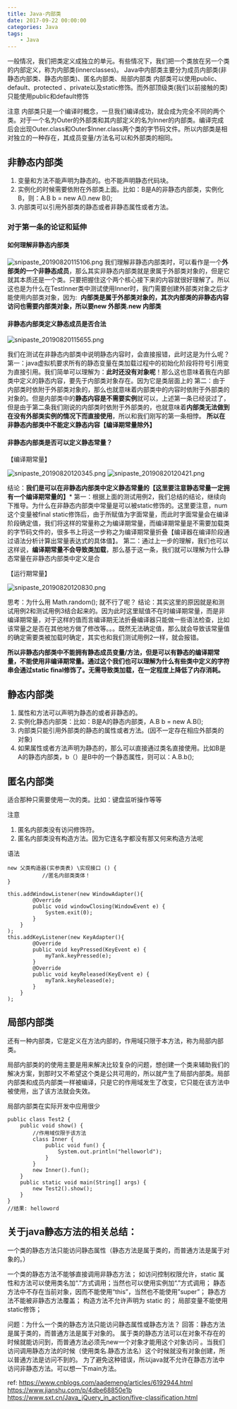 ```yaml
---
title: Java-内部类
date: 2017-09-22 00:00:00
categories: Java
tags:
    - Java
---
```


一般情况，我们把类定义成独立的单元。有些情况下，我们把一个类放在另一个类的内部定义，称为内部类(innerclasses)。
Java中内部类主要分为成员内部类(非静态内部类、静态内部类)、匿名内部类、局部内部类
内部类可以使用public、default、protected 、private以及static修饰。而外部顶级类(我们以前接触的类)只能使用public和default修饰

注意
内部类只是一个编译时概念，一旦我们编译成功，就会成为完全不同的两个类。对于一个名为Outer的外部类和其内部定义的名为Inner的内部类。编译完成后会出现Outer.class和Outer$Inner.class两个类的字节码文件。所以内部类是相对独立的一种存在，其成员变量/方法名可以和外部类的相同。

<!-- more -->

## 非静态内部类

1. 变量和方法不能声明为静态的。也不能声明静态代码块。
2. 实例化的时候需要依附在外部类上面。比如：B是A的非静态内部类，实例化B，则：A.B b = new A().new B();
3. 内部类可以引用外部类的静态或者非静态属性或者方法。

### 对于第一条的论证和延伸

#### 如何理解非静态内部类

![snipaste_20190820115106.png](snipaste_20190820115106.png)
我们理解非静态内部类时，可以看作是一个**外部类的一个非静态成员**，那么其实非静态内部类就是隶属于外部类对象的，但是它就其本质还是一个类。只要把握住这个两个核心接下来的内容就很好理解了。所以这也是为什么在TestInner类中测试使用Inner时，我门需要创建外部类对象之后才能使用内部类对象，因为:  **内部类是属于外部类对象的，其次内部类的非静态内容访问也需要内部类对象，所以要new 外部类.new 内部类**

#### 非静态内部类定义静态成员是否合法

![snipaste_20190820115655.png](snipaste_20190820115655.png)

我们在测试在非静态内部类中说明静态内容时，会直接报错，此时这是为什么呢？
第一：java虚拟机要求所有的静态变量在类加载过程中的初始化阶段将符号引用变为直接引用。我们简单可以理解为：**此时还没有对象呢**！那么这也意味着我在内部类中定义的静态内容，要先于内部类对象存在。因为它是类层面上的
第二：由于内部类时依附于外部类对象的，那么也就意味着内部类中的内容时依附于外部类的对象的。但是内部类中的**静态内容是不需要实例**就可以，上述第一条已经说过了，但是由于第二条我们刚说的内部类时依附于外部类的，也就意味着**内部类无法做到在没有外部类实例的情况下而直接使用**，所以和我们刚写的第一条相悖。
**所以在非静态内部类中不能定义静态内容【编译期常量除外】**

#### 非静态内部类是否可以定义静态常量？

【编译期常量】

![snipaste_20190820120345.png](snipaste_20190820120345.png)
![snipaste_20190820120421.png](snipaste_20190820120421.png)

结论：**我们是可以在非静态内部类中定义静态常量的【这里要注意静态常量一定拥有一个编译期常量的】***
第一：根据上面的测试用例2，我们总结的结论，继续向下推导。为什么在非静态内部类中常量是可以被static修饰的。这里要注意，num这个变量被final static修饰后，由于所赋值为字面常量，而此时字面常量会在编译阶段确定值，我们将这样的常量称之为编译期常量，而编译期常量是不需要加载类的字节码文件的，很多书上将这一步称之为编译期常量折叠【编译器在编译阶段通过语法分析计算出常量表达式的具体值】。
第二：通过上一步的理解，我们也可以这样说，**编译期常量不会导致类加载**，那么基于这一条，我们就可以理解为什么静态常量在非静态内部类中定义是合

【运行期常量】

![snipaste_20190820120830.png](snipaste_20190820120830.png)

思考：为什么用 Math.random(); 就不行了呢？
结论：其实这里的原因就是和测试用例2和测试用例3结合起来的。因为此时这里赋值不在时编译期常量，而是非编译期常量，对于这样的值而言编译期无法折叠编译器只能做一些语法检查，比如该常量之是否在其他地方做了修改等。。。既然无法确定值，那么就会导致该常量值的确定需要类被加载时确定，其实也和我们测试用例2一样，就会报错。

**所以非静态内部类中不能拥有静态成员变量/方法，但是可以有静态的编译期常量，不能使用非编译期常量。通过这个我们也可以理解为什么有些类中定义的字符串会通过static final修饰了。无需导致类加载，在一定程度上降低了内存消耗。**

## 静态内部类

1. 属性和方法可以声明为静态的或者非静态的。
2. 实例化静态内部类：比如：B是A的静态内部类，A.B b = new A.B();
3. 内部类只能引用外部类的静态的属性或者方法。(因不一定存在相应外部类的对象)
4. 如果属性或者方法声明为静态的，那么可以直接通过类名直接使用。比如B是A的静态内部类，b（）是B中的一个静态属性，则可以：A.B.b();

## 匿名内部类

适合那种只需要使用一次的类。比如：键盘监听操作等等

注意
1. 匿名内部类没有访问修饰符。
2. 匿名内部类没有构造方法。因为它连名字都没有那又何来构造方法呢

语法
```
new 父类构造器(实参类表) \实现接口 () {
           //匿名内部类类体！
}
```
```
this.addWindowListener(new WindowAdapter(){
        @Override
        public void windowClosing(WindowEvent e) {
            System.exit(0);
        }
    }
);
this.addKeyListener(new KeyAdapter(){
        @Override
        public void keyPressed(KeyEvent e) {
            myTank.keyPressed(e);
        }      
        @Override
        public void keyReleased(KeyEvent e) {
            myTank.keyReleased(e);
        }
    }
);
```

## 局部内部类

还有一种内部类，它是定义在方法内部的，作用域只限于本方法，称为局部内部类。

局部内部类的的使用主要是用来解决比较复杂的问题，想创建一个类来辅助我们的解决方案，到那时又不希望这个类是公共可用的，所以就产生了局部内部类。局部内部类和成员内部类一样被编译，只是它的作用域发生了改变，它只能在该方法中被使用，出了该方法就会失效。

局部内部类在实际开发中应用很少

```
public class Test2 {
    public void show() {
        //作用域仅限于该方法
        class Inner {
            public void fun() {
                System.out.println("helloworld");
            }
        }
        new Inner().fun();
    }
    public static void main(String[] args) {
        new Test2().show();
    }
}
//结果: helloword
```


## 关于java静态方法的相关总结：

一个类的静态方法只能访问静态属性（静态方法是属于类的，而普通方法是属于对象的。）

一个类的静态方法不能够直接调用非静态方法；
如访问控制权限允许，static 属性和方法可以使用类名加“.”方式调用；当然也可以使用实例加“.”方式调用；
静态方法中不存在当前对象，因而不能使用“this”，当然也不能使用”super”；
静态方法不能被非静态方法覆盖；
构造方法不允许声明为 static 的；
局部变量不能使用static修饰；

 
问题：为什么一个类的静态方法只能访问静态属性或静态方法？
回答：静态方法是属于类的，而普通方法是属于对象的。
属于类的静态方法可以在对象不存在的时候就能访问到，而普通方法必须先new一个对象才能用这个对象访问
。当我们访问调用静态方法的时候（使用类名.静态方法名）这个时候就没有对象创建，所以普通方法是访问不到的。
为了避免这种错误，所以java就不允许在静态方法中访问非静态方法。可以想一下main方法。

ref:
https://www.cnblogs.com/aademeng/articles/6192944.html
https://www.jianshu.com/p/4dbe68850e1b
https://www.sxt.cn/Java_jQuery_in_action/five-classification.html
